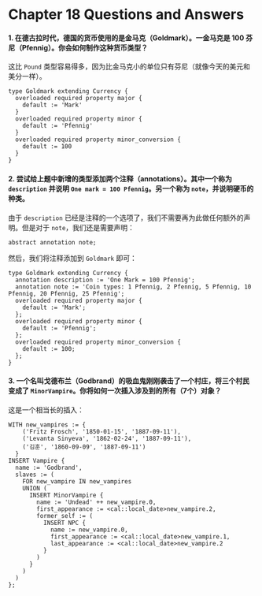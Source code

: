 # Chapter 18 Questions and Answers

#### 1. 在德古拉时代，德国的货币使用的是金马克（Goldmark）。一金马克是 100 芬尼（Pfennig）。你会如何制作这种货币类型？

这比 `Pound` 类型容易得多，因为比金马克小的单位只有芬尼（就像今天的美元和美分一样）。

```sdl
type Goldmark extending Currency {
  overloaded required property major {
    default := 'Mark'
  }
  overloaded required property minor {
    default := 'Pfennig'
  }
  overloaded required property minor_conversion {
    default := 100
  }
}
```

#### 2. 尝试给上题中新增的类型添加两个注释（annotations）。其中一个称为 `description` 并说明 `One mark = 100 Pfennig`。另一个称为 `note`，并说明硬币的种类。

由于 `description` 已经是注释的一个选项了，我们不需要再为此做任何额外的声明。但是对于 `note`，我们还是需要声明：

`abstract annotation note;`

然后，我们将注释添加到 `Goldmark` 即可：

```sdl
type Goldmark extending Currency {
  annotation description := 'One Mark = 100 Pfennig';
  annotation note := 'Coin types: 1 Pfennig, 2 Pfennig, 5 Pfennig, 10 Pfennig, 20 Pfennig, 25 Pfennig';
  overloaded required property major {
    default := 'Mark';
  };
  overloaded required property minor {
    default := 'Pfennig';
  };
  overloaded required property minor_conversion {
    default := 100;
  };
}
```

#### 3. 一个名叫戈德布兰（Godbrand）的吸血鬼刚刚袭击了一个村庄，将三个村民变成了 `MinorVampire`。你将如何一次插入涉及到的所有（7个）对象？

这是一个相当长的插入：

```edgeql
WITH new_vampires := {
    ('Fritz Frosch', '1850-01-15', '1887-09-11'),
    ('Levanta Sinyeva', '1862-02-24', '1887-09-11'),
    ('김훈', '1860-09-09', '1887-09-11')
  }
INSERT Vampire {
  name := 'Godbrand',
  slaves := (
    FOR new_vampire IN new_vampires
    UNION (
      INSERT MinorVampire {
        name := 'Undead' ++ new_vampire.0,
        first_appearance := <cal::local_date>new_vampire.2,
        former_self := (
          INSERT NPC {
            name := new_vampire.0,
            first_appearance := <cal::local_date>new_vampire.1,
            last_appearance := <cal::local_date>new_vampire.2
          }
        )
      }
    )
  )
};
```

